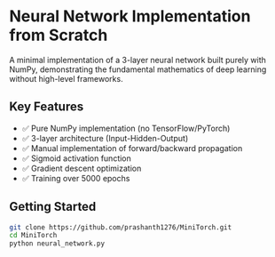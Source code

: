 # Neural Network Implementation from Scratch

A minimal implementation of a 3-layer neural network built purely with NumPy, demonstrating the fundamental mathematics of deep learning without high-level frameworks.

## Key Features
- ✅ Pure NumPy implementation (no TensorFlow/PyTorch)
- ✅ 3-layer architecture (Input-Hidden-Output)
- ✅ Manual implementation of forward/backward propagation
- ✅ Sigmoid activation function
- ✅ Gradient descent optimization
- ✅ Training over 5000 epochs

## Getting Started
```bash
git clone https://github.com/prashanth1276/MiniTorch.git
cd MiniTorch
python neural_network.py
